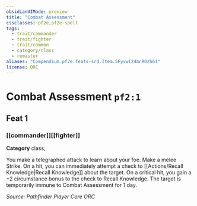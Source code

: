 ```yaml
---
obsidianUIMode: preview
title: "Combat Assessment"
cssclasses: pf2e,pf2e-spell
tags:
  - trait/commander
  - trait/fighter
  - trait/common
  - category/class
  - remaster
aliases: "Compendium.pf2e.feats-srd.Item.5FyvwI24mnROzh61"
license: ORC
---
```

# Combat Assessment `pf2:1`
## Feat 1
### [[commander]][[fighter]]

**Category** class; 




You make a telegraphed attack to learn about your foe. Make a melee Strike. On a hit, you can immediately attempt a check to [[Actions/Recall Knowledge|Recall Knowledge]] about the target. On a critical hit, you gain a +2 circumstance bonus to the check to Recall Knowledge. The target is temporarily immune to Combat Assessment for 1 day.

*Source: Pathfinder Player Core*
*ORC*